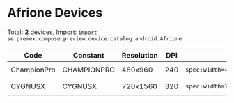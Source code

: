 # Afrione Devices

Total: **2** devices. Import: `import se.premex.compose.preview.device.catalog.android.Afrione`

| Code | Constant | Resolution | DPI | Compose Spec | Preview Usage |
|------|----------|------------|-----|-------------|---------------|
| ChampionPro | CHAMPIONPRO | 480x960 | 240 | `spec:width=480px,height=960px,dpi=240` | `@Preview(device = Afrione.CHAMPIONPRO)` |
| CYGNUSX | CYGNUSX | 720x1560 | 320 | `spec:width=720px,height=1560px,dpi=320` | `@Preview(device = Afrione.CYGNUSX)` |

<!-- Generated automatically. Do not edit manually. -->
